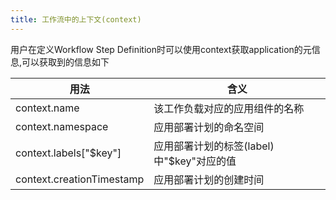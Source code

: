 ```yaml
---
title: 工作流中的上下文(context)
---
```

用户在定义Workflow Step Definition时可以使用context获取application的元信息,可以获取到的信息如下

|用法|含义|
|---|---|
|context.name|该工作负载对应的应用组件的名称|
|context.namespace|应用部署计划的命名空间|
|context.labels["$key"]|应用部署计划的标签(label)中"$key"对应的值|
|context.creationTimestamp|应用部署计划的创建时间|
